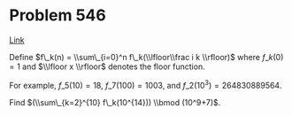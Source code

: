 # Problem 546

[Link](https://projecteuler.net/problem=546)

Define $f\_k(n) = \\sum\_{i=0}^n f\_k(\\lfloor\\frac i k \\rfloor)$ where $f\_k(0) = 1$ and $\\lfloor x \\rfloor$ denotes the floor function.

For example, $f\_5(10) = 18$, $f\_7(100) = 1003$, and $f\_2(10^3) = 264830889564$.

Find $(\\sum\_{k=2}^{10} f\_k(10^{14})) \\bmod (10^9+7)$.
